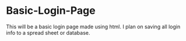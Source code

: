 # Basic-Login-Page
This will be a basic login page made using html. I plan on saving all login info to a spread sheet or database.
